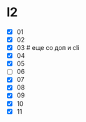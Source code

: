 # l2

- [x] 01
- [x] 02
- [x] 03 # еще со доп и cli
- [x] 04
- [x] 05
- [ ] 06
- [x] 07
- [x] 08
- [x] 09
- [x] 10
- [x] 11
